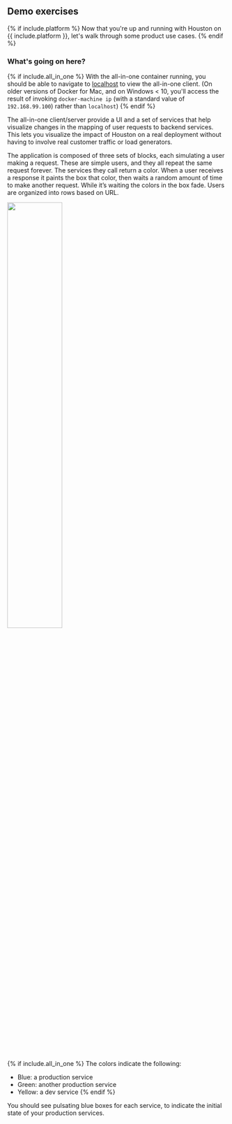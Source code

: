 ## Demo exercises

{% if include.platform %}
Now that you're up and running with Houston on {{ include.platform }}, let's walk
through some product use cases.
{% endif %}

### What's going on here?

{% if include.all_in_one %}
With the all-in-one container running, you should be able to navigate to
[localhost](http://localhost/) to view the all-in-one client. (On older versions
of Docker for Mac, and on Windows < 10, you'll access the result of invoking
`docker-machine ip` (with a standard value of `192.168.99.100`) rather than
`localhost`)
{% endif %}

The all-in-one client/server provide a UI and a set of services that help
visualize changes in the mapping of user requests to backend services. This lets
you visualize the impact of Houston on a real deployment without having to
involve real customer traffic or load generators.

The application is composed of three sets of blocks, each simulating a user
making a request. These are simple users, and they all repeat the same request
forever. The services they call return a color. When a user receives a response
it paints the box that color, then waits a random amount of time to make another
request. While it’s waiting the colors in the box fade. Users are organized into
rows based on URL.

<img height="50%" width="50%" src="/assets/spray_blue.png"/>

{% if include.all_in_one %}
The colors indicate the following:

- Blue: a production service
- Green: another production service
- Yellow: a dev service
{% endif %}

You should see pulsating blue boxes for each service, to indicate the initial
state of your production services.
